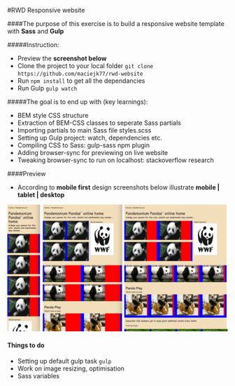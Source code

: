 #RWD Responsive website

####The purpose of this exercise is to build a responsive website template with **Sass** and **Gulp**

#####Instruction:

- Preview the **screenshot below**
- Clone the project to your local folder ```git clone https://github.com/maciejk77/rwd-website ```
- Run ```npm install``` to get all the dependancies
- Run Gulp ```gulp watch```

#####The goal is to end up with (key learnings):

- BEM style CSS structure
- Extraction of BEM-CSS classes to seperate Sass partials
- Importing partials to main Sass file styles.scss
- Setting up Gulp project: watch, dependencies etc.
- Compiling CSS to Sass: gulp-sass npm plugin
- Adding browser-sync for previewing on live website
- Tweaking browser-sync to run on localhost: stackoverflow research

####Preview

- According to **mobile first** design screenshots below illustrate **mobile | tablet | desktop**

![rwd-website screenshot](https://raw.githubusercontent.com/maciejk77/rwd-website/master/img/screenshot.png)

#### Things to do

- Setting up default gulp task ```gulp```
- Work on image resizing, optimisation
- Sass variables






